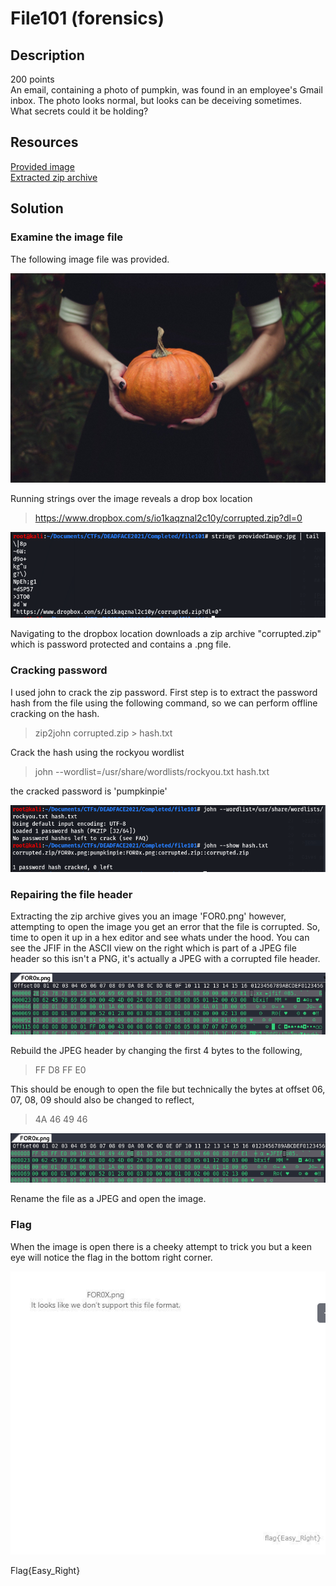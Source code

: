 # File101 (forensics) 

## Description

200 points  
An email, containing a photo of pumpkin, was found in an employee's Gmail inbox. The photo looks normal, but looks can be deceiving sometimes. What secrets could it be holding?

## Resources

[Provided image](https://github.com/FidgetCube/CTF_writeups/blob/main/2021-DEADFACE-CTF/File101(forensics)/providedImage.jpg)  
[Extracted zip archive](https://github.com/FidgetCube/CTF_writeups/blob/main/2021-DEADFACE-CTF/File101(forensics)/corrupted.zip)

## Solution

### Examine the image file

The following image file was provided.
<p align="center"><img src="providedImage.jpg"></p>

Running strings over the image reveals a drop box location 
>https://www.dropbox.com/s/io1kaqznal2c10y/corrupted.zip?dl=0
<p align="center"><img src="_images/strings.png"></p>

Navigating to the dropbox location downloads a zip archive "corrupted.zip" which is password protected and contains a .png file.

### Cracking password

I used john to crack the zip password. First step is to extract the password hash from the file using the following command, so we can perform offline cracking on the hash.
>zip2john corrupted.zip > hash.txt

Crack the hash using the rockyou wordlist
>john --wordlist=/usr/share/wordlists/rockyou.txt hash.txt

the cracked password is 'pumpkinpie'
<p align="center"><img src="_images/cracked.png"></p>

### Repairing the file header

Extracting the zip archive gives you an image 'FOR0.png' however, attempting to open the image you get an error that the file is corrupted. So, time to open it up in a hex editor and see whats under the hood. You can see the JFIF in the ASCII view on the right which is part of a JPEG file header so this isn't a PNG, it's actually a JPEG with a corrupted file header. 
<p align="center"><img src="_images/1corrupted.png"></p>

Rebuild the JPEG header by changing the first 4 bytes to the following, 
>FF D8 FF E0

This should be enough to open the file but technically the bytes at offset 06, 07, 08, 09 should also be changed to reflect, 
>4A 46 49 46

<p align="center"><img src="_images/2repair.png"></p>

Rename the file as a JPEG and open the image.

### Flag

When the image is open there is a cheeky attempt to trick you but a keen eye will notice the flag in the bottom right corner.
<p align="center"><img src="_images/3flag.png"></p>

Flag{Easy_Right}

